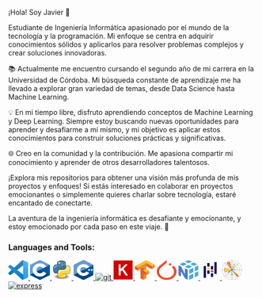 ¡Hola! Soy Javier 👋

Estudiante de Ingeniería Informática apasionado por el mundo de la tecnología y la programación. Mi enfoque se centra en adquirir conocimientos sólidos y aplicarlos para resolver problemas complejos y crear soluciones innovadoras.

📚 Actualmente me encuentro cursando el segundo año de mi carrera en la Universidad de Córdoba. Mi búsqueda constante de aprendizaje me ha llevado a explorar gran variedad de temas, desde Data Science hasta Machine Learning.

💡 En mi tiempo libre, disfruto aprendiendo conceptos de Machine Learning y Deep Learning. Siempre estoy buscando nuevas oportunidades para aprender y desafiarme a mí mismo, y mi objetivo es aplicar estos conocimientos para construir soluciones prácticas y significativas.

🌐 Creo en la comunidad y la contribución. Me apasiona compartir mi conocimiento y aprender de otros desarrolladores talentosos.

¡Explora mis repositorios para obtener una visión más profunda de mis proyectos y enfoques! Si estás interesado en colaborar en proyectos emocionantes o simplemente quieres charlar sobre tecnología, estaré encantado de conectarte.

La aventura de la ingeniería informática es desafiante y emocionante, y estoy emocionado por cada paso en este viaje. 🌟


<h3 align="left">Languages and Tools:</h3>


<p align="left"> <a href="https://code.visualstudio.com/" target="_blank" rel="noreferrer"> <img src="icons/Visual_studio_code.png" alt="angular" width="40" height="40"/> 
</a> <a href="https://www.geeksforgeeks.org/c-language-introduction/"> <img src="icons/C_Programming_Language.png" alt="css3" width="40" height="40"/> 
</a> <a href="https://www.python.org/" target="_blank" rel="noreferrer"> <img src="icons/Python.png" width="40" height="40"/> 
</a> <a href="https://isocpp.org/"> <img src="icons/C++_Programming_Language.png" alt="express" width="40" height="40"/> 
</a> <a href="https://git-scm.com/" target="_blank" rel="noreferrer"> <img src="https://www.vectorlogo.zone/logos/git-scm/git-scm-icon.svg" alt="git" width="40" height="40"/> 
</a> <a href="https://isocpp.org/"> <img src="icons/Keras.png" alt="express" width="40" height="40"/> 
</a> <a href="https://isocpp.org/"> <img src="icons/Tensorflow.png" alt="express" width="40" height="40"/> 
</a> <a href="https://isocpp.org/"> <img src="icons/PyTorch.png" alt="express" width="40" height="40"/> 
</a> <a href="https://isocpp.org/"> <img src="icons/Numpy.png" alt="express" width="40" height="40"/> 
</a> <a href="https://isocpp.org/"> <img src="icons/Pandas.png" alt="express" width="40" height="40"/> 
</a> <a href="https://isocpp.org/"> <img src="icons/Matplotlib.png" alt="express" width="40" height="40"/> 
</a> <a href="https://isocpp.org/"> <img src="icons/Scikit-learn.png" alt="express" width="40" height="40"/> 

























<!---
javier-esp/javier-esp is a ✨ special ✨ repository because its `README.md` (this file) appears on your GitHub profile.
You can click the Preview link to take a look at your changes.
--->
